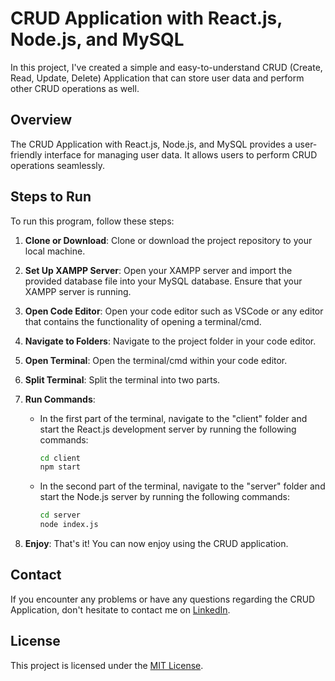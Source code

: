 # CRUD Application with React.js, Node.js, and MySQL

In this project, I've created a simple and easy-to-understand CRUD (Create, Read, Update, Delete) Application that can store user data and perform other CRUD operations as well.

## Overview

The CRUD Application with React.js, Node.js, and MySQL provides a user-friendly interface for managing user data. It allows users to perform CRUD operations seamlessly.

## Steps to Run

To run this program, follow these steps:

1. **Clone or Download**: Clone or download the project repository to your local machine.

2. **Set Up XAMPP Server**: Open your XAMPP server and import the provided database file into your MySQL database. Ensure that your XAMPP server is running.

3. **Open Code Editor**: Open your code editor such as VSCode or any editor that contains the functionality of opening a terminal/cmd.

4. **Navigate to Folders**: Navigate to the project folder in your code editor.

5. **Open Terminal**: Open the terminal/cmd within your code editor.

6. **Split Terminal**: Split the terminal into two parts.

7. **Run Commands**:
   - In the first part of the terminal, navigate to the "client" folder and start the React.js development server by running the following commands:
     ```bash
     cd client
     npm start
     ```
   - In the second part of the terminal, navigate to the "server" folder and start the Node.js server by running the following commands:
     ```bash
     cd server
     node index.js
     ```

8. **Enjoy**: That's it! You can now enjoy using the CRUD application.

## Contact

If you encounter any problems or have any questions regarding the CRUD Application, don't hesitate to contact me on [LinkedIn](https://www.linkedin.com/in/ps8847/).

## License

This project is licensed under the [MIT License](LICENSE).
